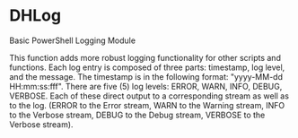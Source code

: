# DHLog
Basic PowerShell Logging Module

This function adds more robust logging functionality for other scripts and functions. Each log entry is composed of three parts: timestamp, log level, and the message. The timestamp is in the following format: "yyyy-MM-dd HH:mm:ss:fff". There are five (5) log levels: ERROR, WARN, INFO, DEBUG, VERBOSE. Each of these direct output to a corresponding stream as well as to the log. (ERROR to the Error stream, WARN to the Warning stream, INFO to the Verbose stream, DEBUG to the Debug stream, VERBOSE to the Verbose stream).